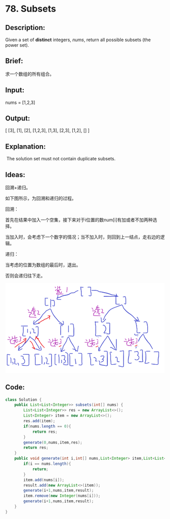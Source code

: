 # 78. Subsets

## Description:

Given a set of **distinct** integers, *nums*, return all possible subsets (the power set).

## Brief:

求一个数组的所有组合。

## Input:

nums = [1,2,3]

## Output:

[
  [3],
  [1],
  [2],
  [1,2,3],
  [1,3],
  [2,3],
  [1,2],
  []
]

## Explanation:

​		The solution set must not contain duplicate subsets.

## Ideas:

回溯+递归。

如下图所示，为回溯和递归的过程。

回溯：

首先在结果中加入一个空集，接下来对于i位置的数num[i]有加或者不加两种选择。

当加入时，会考虑下一个数字的情况；当不加入时，则回到上一结点，走右边的逻辑。

递归：

当考虑的位置为数组的最后时，退出。	

否则会递归往下走。

![](https://github.com/HoqiheChen/LeetCode/blob/master/res/78.jpg)

## Code:

```java
class Solution {
    public List<List<Integer>> subsets(int[] nums) {
        List<List<Integer>> res = new ArrayList<>();
        List<Integer> item = new ArrayList<>();
        res.add(item);
        if(nums.length == 0){
            return res;
        }
        generate(0,nums,item,res);
        return res;
    }
    public void generate(int i,int[] nums,List<Integer> item,List<List<Integer>> result){
        if(i == nums.length){
            return;
        }
        item.add(nums[i]);
        result.add(new ArrayList<>(item));
        generate(i+1,nums,item,result);
        item.remove(new Integer(nums[i]));
        generate(i+1,nums,item,result);
    }
}
```

